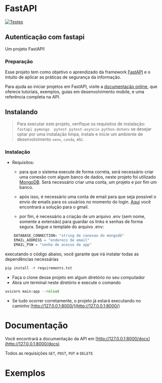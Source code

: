 # FastAPI

[![Testes](https://github.com/Pedrozle/autentica-o-com-fastapi/actions/workflows/tests.yml/badge.svg?branch=main&event=push)](https://github.com/Pedrozle/autentica-o-com-fastapi/actions/workflows/tests.yml)

## Autenticação com fastapi

Um projeto FastAPI!

### Preparação

Esse projeto tem como objetivo o aprendizado da framework [FastAPI](https://github.com/tiangolo/fastapi) e o intuito de aplicar as práticas de segurança da informação.

Para ajuda ao iniciar projetos em FastAPI, visite a
[documentação online](https://fastapi.tiangolo.com/), que oferece tutoriais, exemplos, guias em desenvolvimento mobile, e uma referência completa na API.

## Instalando

> Para executar este projeto, verifique os requisitos de instalação: `fastapi pymongo  pytest pytest-asyncio python-dotenv`
> se desejar optar por uma instalação limpa, instale e inicie um ambiente de desenvolvimento `venv`, `conda`, etc.

### Instalação

- Requisitos:
  - para que o sistema execute  de forma correta, será necessário criar uma conexão com algum banco de dados, neste projeto foi
utilizado [MongoDB](https://www.mongodb.com/). Será necessário criar uma conta, um projeto e por fim um banco.

  - após isso, é necessário uma conta de email para que seja possível o envio de emails para os usuários no momento do login. [Aqui](https://www.google.com.br/search?q=como+permitir+o+email+para+um+app&sxsrf=AJOqlzVRuN03MfK4U2PKrD_DOGJCQk-wmw%3A1677635427181&source=hp&ei=Y6_-Y_nQCLjK1sQPnMOSqAs&iflsig=AK50M_UAAAAAY_69cztIB-wuqJKYwPgV8QvkaWhDsoWY&ved=0ahUKEwi5jsr9zrn9AhU4pZUCHZyhBLUQ4dUDCAg&uact=5&oq=como+permitir+o+email+para+um+app&gs_lcp=Cgdnd3Mtd2l6EAMyBwghEKABEAoyBwghEKABEAoyBwghEKABEAoyCAghEBYQHhAdMggIIRAWEB4QHTIICCEQFhAeEB0yCAghEBYQHhAdMggIIRAWEB4QHToECCMQJzoECAAQQzoFCC4QgAQ6CwgAEIAEELEDEIMBOhEILhCABBCxAxCDARDHARDRAzoKCC4QxwEQ0QMQQzoICAAQsQMQgwE6CAguEIAEEMkDOggIABCABBCxAzoFCAAQgAQ6BwgAEIAEEAo6BwgAEA0QgAQ6BggAEBYQHjoICAAQFhAeEAo6BQghEKABOgoIIRAWEB4QDxAdOgQIIRAVUABYhVpg6lpoBHAAeACAAesBiAH9LpIBBjAuMzQuMpgBAKABAQ&sclient=gws-wiz) você encontrará a solução para o gmail.

  - por fim, é necessário a criação de um arquivo .env (sem nome, somente a extensão) para guardar os links e senhas de forma segura. Segue o template do arquivo .env:

```js
    DATABASE_CONNECTION= "string de conexao do mongodb"
    EMAIL_ADDRESS = "endereco de email"
    EMAIL_PSW = "senha de acesso de app"
```

executando o código abaixo, você garante que irá instalar todas as dependências necessárias

```py
pip install -r requirements.txt
```

- Faça o clone desse projeto em algum diretório no seu computador
- Abra um terminal neste diretório e execute o comando

```py
uvicorn main:app --reload
```

- Se tudo ocorrer corretamente, o projeto já estará executando no caminho [http://127.0.0.1:8000/](http://127.0.0.1:8000/)

# Documentação

Você encontrará a documentação da API em [http://127.0.0.1:8000/docs](http://127.0.0.1:8000/docs)

Todos as requisições `GET`, `POST`, `PUT` e `DELETE`

# Exemplos
